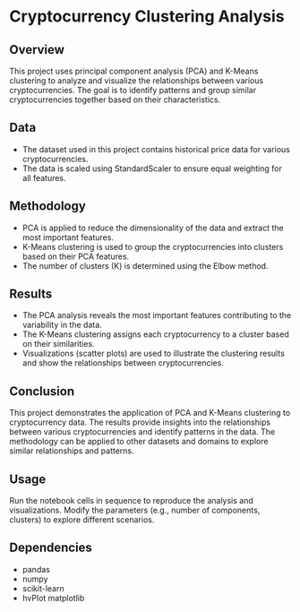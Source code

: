 # Cryptocurrency Clustering Analysis

## Overview
This project uses principal component analysis (PCA) and K-Means clustering to analyze and visualize the relationships between various cryptocurrencies. The goal is to identify patterns and group similar cryptocurrencies together based on their characteristics.

## Data
- The dataset used in this project contains historical price data for various cryptocurrencies.
- The data is scaled using StandardScaler to ensure equal weighting for all features.

## Methodology
- PCA is applied to reduce the dimensionality of the data and extract the most important features.
- K-Means clustering is used to group the cryptocurrencies into clusters based on their PCA features.
- The number of clusters (K) is determined using the Elbow method.

## Results
- The PCA analysis reveals the most important features contributing to the variability in the data.
- The K-Means clustering assigns each cryptocurrency to a cluster based on their similarities.
- Visualizations (scatter plots) are used to illustrate the clustering results and show the relationships between cryptocurrencies.

## Conclusion
This project demonstrates the application of PCA and K-Means clustering to cryptocurrency data. The results provide insights into the relationships between various cryptocurrencies and identify patterns in the data. The methodology can be applied to other datasets and domains to explore similar relationships and patterns.

## Usage
Run the notebook cells in sequence to reproduce the analysis and visualizations.
Modify the parameters (e.g., number of components, clusters) to explore different scenarios.

## Dependencies
- pandas
- numpy
- scikit-learn
- hvPlot
matplotlib
